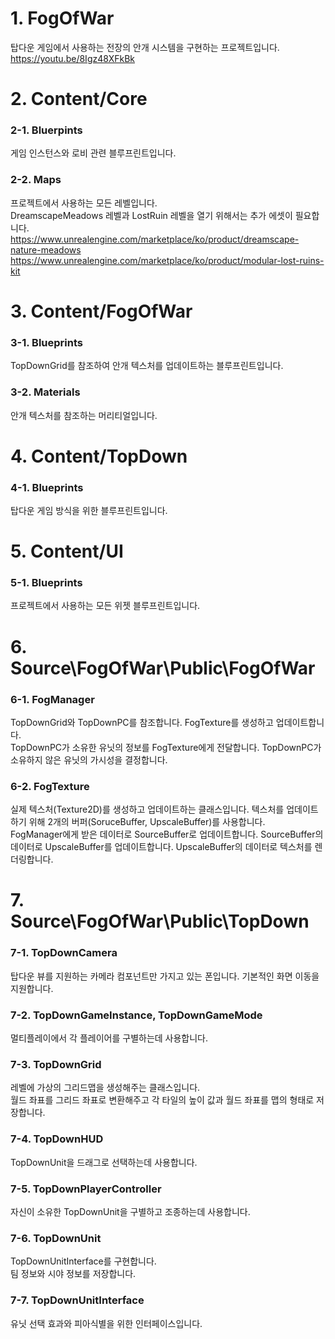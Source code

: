 # 1. FogOfWar
탑다운 게임에서 사용하는 전장의 안개 시스템을 구현하는 프로젝트입니다.  
https://youtu.be/8Igz48XFkBk  



# 2. Content/Core
### 2-1. Bluerpints
게임 인스턴스와 로비 관련 블루프린트입니다.

### 2-2. Maps
프로젝트에서 사용하는 모든 레벨입니다.  
DreamscapeMeadows 레벨과 LostRuin 레벨을 열기 위해서는 추가 에셋이 필요합니다.  
https://www.unrealengine.com/marketplace/ko/product/dreamscape-nature-meadows
https://www.unrealengine.com/marketplace/ko/product/modular-lost-ruins-kit  



# 3. Content/FogOfWar
### 3-1. Blueprints
TopDownGrid를 참조하여 안개 텍스처를 업데이트하는 블루프린트입니다.  

### 3-2. Materials
안개 텍스처를 참조하는 머리티얼입니다.  



# 4. Content/TopDown
### 4-1. Blueprints
탑다운 게임 방식을 위한 블루프린트입니다.  



# 5. Content/UI
### 5-1. Blueprints
프로젝트에서 사용하는 모든 위젯 블루프린트입니다.  



# 6. Source\FogOfWar\Public\FogOfWar
### 6-1. FogManager
TopDownGrid와 TopDownPC를 참조합니다. FogTexture를 생성하고 업데이트합니다.  
TopDownPC가 소유한 유닛의 정보를 FogTexture에게 전달합니다. TopDownPC가 소유하지 않은 유닛의 가시성을 결정합니다.  

### 6-2. FogTexture
실제 텍스처(Texture2D)를 생성하고 업데이트하는 클래스입니다. 텍스처를 업데이트하기 위해 2개의 버퍼(SoruceBuffer, UpscaleBuffer)를 사용합니다.  
FogManager에게 받은 데이터로 SourceBuffer로 업데이트합니다. SourceBuffer의 데이터로 UpscaleBuffer를 업데이트합니다. UpscaleBuffer의 데이터로 텍스처를 렌더링합니다.  


# 7. Source\FogOfWar\Public\TopDown
### 7-1. TopDownCamera
탑다운 뷰를 지원하는 카메라 컴포넌트만 가지고 있는 폰입니다. 기본적인 화면 이동을 지원합니다.  

### 7-2. TopDownGameInstance, TopDownGameMode
멀티플레이에서 각 플레이어를 구별하는데 사용합니다.  

### 7-3. TopDownGrid
레벨에 가상의 그리드맵을 생성해주는 클래스입니다.  
월드 좌표를 그리드 좌표로 변환해주고 각 타일의 높이 값과 월드 좌표를 맵의 형태로 저장합니다.  

### 7-4. TopDownHUD
TopDownUnit을 드래그로 선택하는데 사용합니다.

### 7-5. TopDownPlayerController
자신이 소유한 TopDownUnit을 구별하고 조종하는데 사용합니다.  

### 7-6. TopDownUnit
TopDownUnitInterface를 구현합니다.  
팀 정보와 시야 정보를 저장합니다.  

### 7-7. TopDownUnitInterface
유닛 선택 효과와 피아식별을 위한 인터페이스입니다.  
